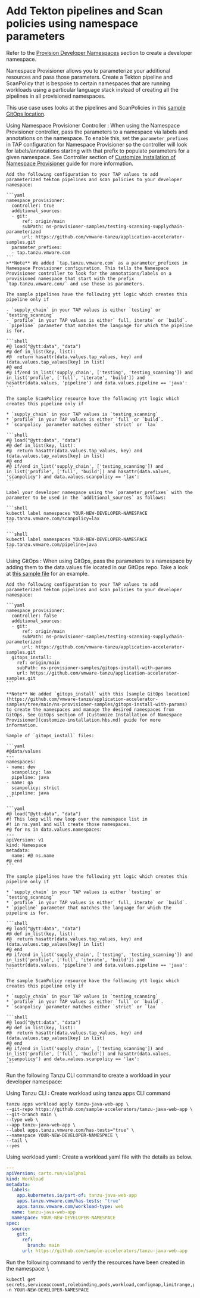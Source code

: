 # Add Tekton pipelines and Scan policies using namespace parameters

Refer to the [Provision Developer Namespaces](provision-developer-ns.hbs.md) section to create a developer namespace.

Namespace Provisioner allows you to parameterize your additional resources and pass those parameters. Create a Tekton pipeline and ScanPolicy that is bespoke to certain namespaces that are running workloads using a particular language stack instead of creating all the pipelines in all provisioned namespaces.

This use case uses looks at the pipelines and ScanPolicies in this [sample GitOps location](https://github.com/vmware-tanzu/application-accelerator-samples/tree/main/ns-provisioner-samples/testing-scanning-supplychain-parameterized).

Using Namespace Provisioner Controller
: When using the Namespace Provisioner controller, pass the parameters to a namespace via labels and annotations on the namespace. To enable this, set the `parameter_prefixes` in TAP configuration for Namespace Provisioner so the controller will look for labels/annotations starting with that prefix to populate parameters for a given namespace. See Controller section of [Customize Installation of Namespace Provisioner](customize-installation.hbs.md) guide for more information.

    Add the following configuration to your TAP values to add parameterized tekton pipelines and scan policies to your developer namespace:

    ```yaml
    namespace_provisioner:
      controller: true
      additional_sources:
      - git:
          ref: origin/main
          subPath: ns-provisioner-samples/testing-scanning-supplychain-parameterized
          url: https://github.com/vmware-tanzu/application-accelerator-samples.git
      parameter_prefixes:
      - tap.tanzu.vmware.com
    ```
    >**Note** We added `tap.tanzu.vmware.com` as a parameter_prefixes in Namespace Provisioner configuration. This tells the Namespace Provisioner controller to look for the annotations/labels on a provisioned namespace that start with the prefix `tap.tanzu.vmware.com/` and use those as parameters.

    The sample pipelines have the following ytt logic which creates this pipeline only if

    - `supply_chain` in your TAP values is either `testing` or `testing_scanning`
    - `profile` in your TAP values is either` full, iterate` or `build`.
     `pipeline` parameter that matches the language for which the pipeline is for.

    ```shell
    #@ load("@ytt:data", "data")
    #@ def in_list(key, list):
    #@  return hasattr(data.values.tap_values, key) and (data.values.tap_values[key] in list)
    #@ end
    #@ if/end in_list('supply_chain', ['testing', 'testing_scanning']) and in_list('profile', ['full', 'iterate', 'build']) and hasattr(data.values, 'pipeline') and data.values.pipeline == 'java':
    ```

    The sample ScanPolicy resource have the following ytt logic which creates this pipeline only if

    * `supply_chain` in your TAP values is `testing_scanning`
    * `profile` in your TAP values is either `full` or `build`.
    * `scanpolicy `parameter matches either `strict` or `lax`

    ```shell
    #@ load("@ytt:data", "data")
    #@ def in_list(key, list):
    #@  return hasattr(data.values.tap_values, key) and (data.values.tap_values[key] in list)
    #@ end
    #@ if/end in_list('supply_chain', ['testing_scanning']) and in_list('profile', ['full', 'build']) and hasattr(data.values, 'scanpolicy') and data.values.scanpolicy == 'lax':
    ```

    Label your developer namespace using the `parameter_prefixes` with the parameter to be used in the `additional_sources` as follows:

    ```shell
    kubectl label namespaces YOUR-NEW-DEVELOPER-NAMESPACE tap.tanzu.vmware.com/scanpolicy=lax
    ```

    ```shell
    kubectl label namespaces YOUR-NEW-DEVELOPER-NAMESPACE tap.tanzu.vmware.com/pipeline=java
    ```

Using GitOps
: When using GitOps, pass the parameters to a namespace by adding them to the data.values file located in our GitOps repo. Take a look at [this sample file](https://github.com/vmware-tanzu/application-accelerator-samples/blob/main/ns-provisioner-samples/gitops-install-with-params/desired-namespaces.yaml#L7-L8) for an example.

    Add the following configuration to your TAP values to add parameterized tekton pipelines and scan policies to your developer namespace:

    ```yaml
    namespace_provisioner:
      controller: false
      additional_sources:
      - git:
          ref: origin/main
          subPath: ns-provisioner-samples/testing-scanning-supplychain-parameterized
          url: https://github.com/vmware-tanzu/application-accelerator-samples.git
      gitops_install:
        ref: origin/main
        subPath: ns-provisioner-samples/gitops-install-with-params
        url: https://github.com/vmware-tanzu/application-accelerator-samples.git
    ```

    **Note** We added `gitops_install` with this [sample GitOps location](https://github.com/vmware-tanzu/application-accelerator-samples/tree/main/ns-provisioner-samples/gitops-install-with-params) to create the namespaces and manage the desired namespaces from GitOps. See GitOps section of [Customize Installation of Namespace Provisioner](customize-installation.hbs.md) guide for more information.

    Sample of `gitops_install` files:

    ```yaml
    #@data/values
    ---
    namespaces:
    - name: dev
      scanpolicy: lax
      pipeline: java
    - name: qa
      scanpolicy: strict
      pipeline: java
    ```

    ```yaml
    #@ load("@ytt:data", "data")
    #! This loop will now loop over the namespace list in
    #! in ns.yaml and will create those namespaces.
    #@ for ns in data.values.namespaces:
    ---
    apiVersion: v1
    kind: Namespace
    metadata:
      name: #@ ns.name
    #@ end
    ```

    The sample pipelines have the following ytt logic which creates this pipeline only if

    * `supply_chain` in your TAP values is either `testing` or `testing_scanning`
    * `profile` in your TAP values is either` full, iterate` or `build`.
    * `pipeline` parameter that matches the language for which the pipeline is for.

    ```shell
    #@ load("@ytt:data", "data")
    #@ def in_list(key, list):
    #@  return hasattr(data.values.tap_values, key) and (data.values.tap_values[key] in list)
    #@ end
    #@ if/end in_list('supply_chain', ['testing', 'testing_scanning']) and in_list('profile', ['full', 'iterate', 'build']) and hasattr(data.values, 'pipeline') and data.values.pipeline == 'java':
    ```

    The sample ScanPolicy resource have the following ytt logic which creates this pipeline only if

    * `supply_chain` in your TAP values is `testing_scanning`
    * `profile` in your TAP values is either `full` or `build`.
    * `scanpolicy `parameter matches either `strict` or `lax`

    ```shell
    #@ load("@ytt:data", "data")
    #@ def in_list(key, list):
    #@  return hasattr(data.values.tap_values, key) and (data.values.tap_values[key] in list)
    #@ end
    #@ if/end in_list('supply_chain', ['testing_scanning']) and in_list('profile', ['full', 'build']) and hasattr(data.values, 'scanpolicy') and data.values.scanpolicy == 'lax':
    ```

Run the following Tanzu CLI command to create a workload in your developer namespace:

Using Tanzu CLI
: Create workload using tanzu apps CLI command
  ```shell
  tanzu apps workload apply tanzu-java-web-app \
  --git-repo https://github.com/sample-accelerators/tanzu-java-web-app \
  --git-branch main \
  --type web \
  --app tanzu-java-web-app \
  --label apps.tanzu.vmware.com/has-tests="true" \
  --namespace YOUR-NEW-DEVELOPER-NAMESPACE \
  --tail \
  --yes
  ```

Using workload yaml
: Create a workload.yaml file with the details as below.
  ```yaml
  ---
  apiVersion: carto.run/v1alpha1
  kind: Workload
  metadata:
    labels:
      app.kubernetes.io/part-of: tanzu-java-web-app
      apps.tanzu.vmware.com/has-tests: "true"
      apps.tanzu.vmware.com/workload-type: web
    name: tanzu-java-web-app
    namespace: YOUR-NEW-DEVELOPER-NAMESPACE
  spec:
    source:
      git:
        ref:
          branch: main
        url: https://github.com/sample-accelerators/tanzu-java-web-app
  ```

Run the following command to verify the resources have been created in the namespace: \

```shell
kubectl get secrets,serviceaccount,rolebinding,pods,workload,configmap,limitrange,pipeline,scanpolicies -n YOUR-NEW-DEVELOPER-NAMESPACE
```

